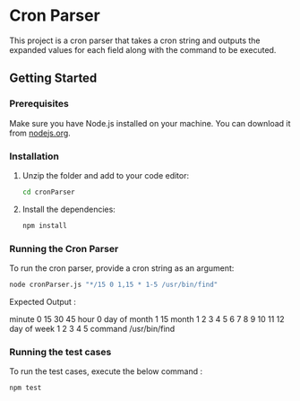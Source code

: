 # Cron Parser

This project is a cron parser that takes a cron string and outputs the expanded values for each field along with the command to be executed.

## Getting Started

### Prerequisites

Make sure you have Node.js installed on your machine. You can download it from [nodejs.org](https://nodejs.org/).

### Installation

1. Unzip the folder and add to your code editor:

    ```sh
    cd cronParser
    ```

2. Install the dependencies:

    ```sh
    npm install
    ```

### Running the Cron Parser

To run the cron parser, provide a cron string as an argument:

```sh
node cronParser.js "*/15 0 1,15 * 1-5 /usr/bin/find"
```

Expected Output :

minute        0 15 30 45
hour          0
day of month  1 15
month         1 2 3 4 5 6 7 8 9 10 11 12
day of week   1 2 3 4 5
command       /usr/bin/find

### Running the test cases

To run the test cases, execute the below command :

```sh
npm test
```

